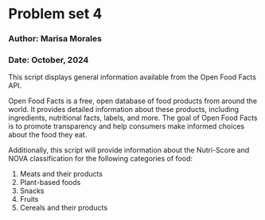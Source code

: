 # Problem set 4

### Author: Marisa Morales
### Date: October, 2024

This script displays general information available from the Open Food Facts API.

Open Food Facts is a free, open database of food products from around the world. It provides detailed information about these products, including ingredients, nutritional facts, labels, and more. The goal of Open Food Facts is to promote transparency and help consumers make informed choices about the food they eat.

Additionally, this script will provide information about the Nutri-Score and NOVA classification for the following categories of food:

1. Meats and their products
2. Plant-based foods
3. Snacks
4. Fruits
5. Cereals and their products
